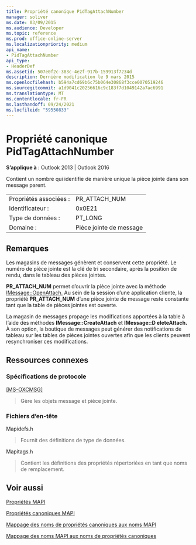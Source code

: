 ```yaml
---
title: Propriété canonique PidTagAttachNumber
manager: soliver
ms.date: 03/09/2015
ms.audience: Developer
ms.topic: reference
ms.prod: office-online-server
ms.localizationpriority: medium
api_name:
- PidTagAttachNumber
api_type:
- HeaderDef
ms.assetid: 507e0f2c-383c-4e2f-917b-159913f7234d
description: Dernière modification le 9 mars 2015
ms.openlocfilehash: b594a7cd69b6c75b064e30868f3cce0070519246
ms.sourcegitcommit: a1d9041c20256616c9c183f7d1049142a7ac6991
ms.translationtype: MT
ms.contentlocale: fr-FR
ms.lasthandoff: 09/24/2021
ms.locfileid: "59550833"
---
```

# <a name="pidtagattachnumber-canonical-property"></a>Propriété canonique PidTagAttachNumber

  
  
**S’applique à** : Outlook 2013 | Outlook 2016 
  
Contient un nombre qui identifie de manière unique la pièce jointe dans son message parent. 
  
|||
|:-----|:-----|
|Propriétés associées :  <br/> |PR_ATTACH_NUM  <br/> |
|Identificateur :  <br/> |0x0E21  <br/> |
|Type de données :  <br/> |PT_LONG  <br/> |
|Domaine :  <br/> |Pièce jointe de message  <br/> |
   
## <a name="remarks"></a>Remarques

Les magasins de messages génèrent et conservent cette propriété. Le numéro de pièce jointe est la clé de tri secondaire, après la position de rendu, dans le tableau des pièces jointes. 
  
 **PR_ATTACH_NUM** permet d’ouvrir la pièce jointe avec la méthode [IMessage::OpenAttach.](imessage-openattach.md) Au sein de la session d’une application cliente, la propriété **PR_ATTACH_NUM** d’une pièce jointe de message reste constante tant que la table de pièces jointes est ouverte. 
  
La magasin de messages propage les modifications apportées à la table à l’aide des méthodes **IMessage::CreateAttach** et **IMessage::D eleteAttach.** À son option, la boutique de messages peut générer des notifications de tableau sur les tables de pièces jointes ouvertes afin que les clients peuvent resynchroniser ces modifications. 
  
## <a name="related-resources"></a>Ressources connexes

### <a name="protocol-specifications"></a>Spécifications de protocole

[[MS-OXCMSG]](https://msdn.microsoft.com/library/7fd7ec40-deec-4c06-9493-1bc06b349682%28Office.15%29.aspx)
  
> Gère les objets message et pièce jointe.
    
### <a name="header-files"></a>Fichiers d’en-tête

Mapidefs.h
  
> Fournit des définitions de type de données.
    
Mapitags.h
  
> Contient les définitions des propriétés répertoriées en tant que noms de remplacement.
    
## <a name="see-also"></a>Voir aussi



[Propriétés MAPI](mapi-properties.md)
  
[Propriétés canoniques MAPI](mapi-canonical-properties.md)
  
[Mappage des noms de propriétés canoniques aux noms MAPI](mapping-canonical-property-names-to-mapi-names.md)
  
[Mappage des noms MAPI aux noms de propriétés canoniques](mapping-mapi-names-to-canonical-property-names.md)

